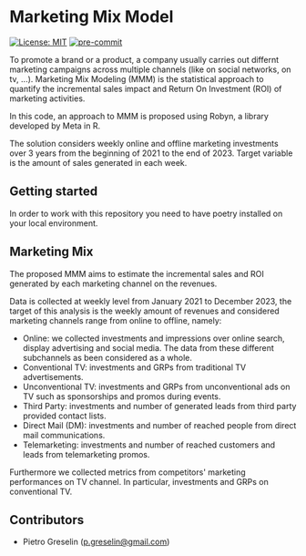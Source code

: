 # Marketing Mix Model

[![License: MIT](https://img.shields.io/badge/License-MIT-yellow.svg)](https://opensource.org/licenses/MIT)
[![pre-commit](https://img.shields.io/badge/pre--commit-enabled-brightgreen?logo=pre-commit&logoColor=white)](<>)

To promote a brand or a product, a company usually carries out differnt marketing campaigns across multiple channels (like on social networks, on tv, ...).
Marketing Mix Modeling (MMM) is the statistical approach to quantify the incremental sales impact and Return On Investment (ROI) of marketing activities.

In this code, an approach to MMM is proposed using Robyn, a library developed by Meta in R.

The solution considers weekly online and offline marketing investments over 3 years from the beginning of 2021 to the end of 2023.
Target variable is the amount of sales generated in each week.

## Getting started

In order to work with this repository you need to have poetry installed on your local environment.

## Marketing Mix

The proposed MMM aims to estimate the incremental sales and ROI generated by each marketing channel on the revenues.

Data is collected at weekly level from January 2021 to December 2023, the target of this analysis is the weekly amount of revenues and considered marketing channels range from online to offline, namely:

- Online: we collected investments and impressions over online search, display advertising and social media. The data from these different subchannels as been considered as a whole.
- Conventional TV: investments and GRPs from traditional TV advertisements.
- Unconventional TV: investments and GRPs from unconventional ads on TV such as sponsorships and promos during events.
- Third Party: investments and number of generated leads from third party provided contact lists.
- Direct Mail (DM): investments and number of reached people from direct mail communications.
- Telemarketing: investments and number of reached customers and leads from telemarketing promos.

Furthermore we collected metrics from competitors' marketing performances on TV channel. In particular, investments and GRPs on conventional TV.

## Contributors

- Pietro Greselin (p.greselin@gmail.com)
